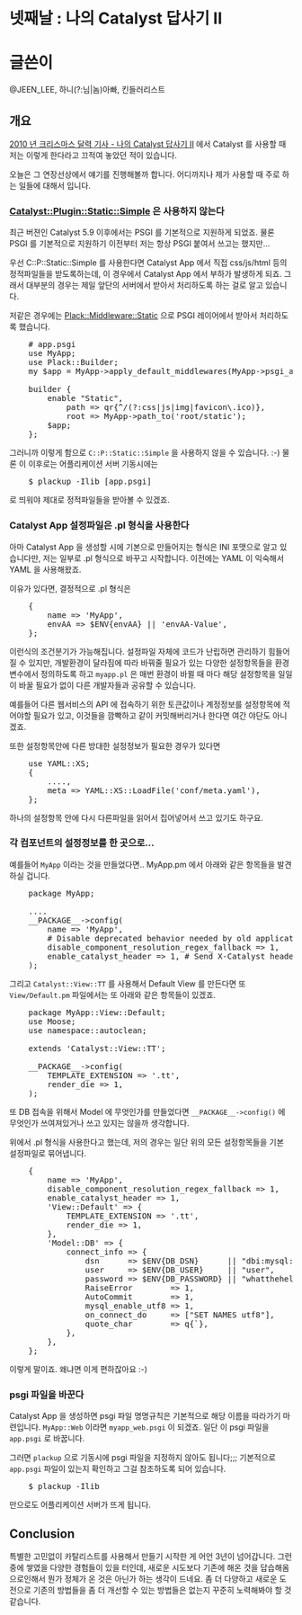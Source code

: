 넷째날 : 나의 Catalyst 답사기 II
================================

글쓴이
======

@JEEN_LEE, 하니(?:님|놈)아빠, 킨들러리스트

## 개요

[2010 년 크리스마스 달력 기사 - 나의 Catalyst 답사기 II](http://advent.perl.kr/2010/2010-12-12.html) 에서 Catalyst 를 사용할 때 저는 이렇게 한다라고 끄적여 놓았던 적이 있습니다.

오늘은 그 연장선상에서 얘기를 진행해볼까 합니다. 어디까지나 제가 사용할 때 주로 하는 일들에 대해서 입니다.


### [Catalyst::Plugin::Static::Simple](http://metacpan.org/module/Catalyst::Plugin::Static::Simple) 은 사용하지 않는다

최근 버젼인 Catalyst 5.9 이후에서는 PSGI 를 기본적으로 지원하게 되었죠. 물론 PSGI 를 기본적으로 지원하기 이전부터 저는 항상 PSGI 붙여서 쓰고는 했지만...

우선 C::P::Static::Simple 를 사용한다면 Catalyst App 에서 직접 css/js/html 등의 정적파일들을 받도록하는데, 이 경우에서 Catalyst App 에서 부하가 발생하게 되죠. 그래서 대부분의 경우는 제일 앞단의 서버에서 받아서 처리하도록 하는 걸로 알고 있습니다. 

저같은 경우에는 [Plack::Middleware::Static](http://metacpan.org/module/Plack::Middleware::Static) 으로 PSGI 레이어에서 받아서 처리하도록 했습니다.

<pre class="brush: perl">
    # app.psgi
    use MyApp;
    use Plack::Builder;
    my $app = MyApp->apply_default_middlewares(MyApp->psgi_app);
    
    builder {
        enable "Static",
            path => qr{^/(?:css|js|img|favicon\.ico)},
            root => MyApp->path_to('root/static');
        $app;
    };
</pre>

그러니까 이렇게 함으로 `C::P::Static::Simple` 을 사용하지 않을 수 있습니다. :-) 물론 이 이후로는 어플리케이션 서버 기동시에는

<pre class="brush: bash">
    $ plackup -Ilib [app.psgi]
</pre>

로 띄워야 제대로 정적파일들을 받아볼 수 있겠죠.

### Catalyst App 설정파일은 .pl 형식을 사용한다

아마 Catalyst App 을 생성할 시에 기본으로 만들어지는 형식은 INI 포맷으로 알고 있습니다만, 저는 일부로 .pl 형식으로 바꾸고 시작합니다. 이전에는 YAML 이 익숙해서 YAML 을 사용해왔죠.

이유가 있다면, 결정적으로 .pl 형식은 

<pre class="brush: perl">
    {
        name => 'MyApp',
        envAA => $ENV{envAA} || 'envAA-Value',
    };
</pre>

이런식의 조건분기가 가능해집니다. 설정파일 자체에 코드가 난립하면 관리하기 힘들어질 수 있지만, 개발환경이 달라짐에 따라 바꿔줄 필요가 있는 다양한 설정항목들을 환경변수에서 정의하도록 하고 `myapp.pl` 은 매번 환경이 바뀔 때 마다 해당 설정항목을 일일이 바꿀 필요가 없이 다른 개발자들과 공유할 수 있습니다.

예를들어 다른 웹서비스의 API 에 접속하기 위한 토큰값이나 계정정보를 설정항목에 적어야할 필요가 있고, 이것들을 깜빡하고 같이 커밋해버리거나 한다면 여간 야단도 아니겠죠.

또한 설정항목안에 다른 방대한 설정정보가 필요한 경우가 있다면

<pre class="brush: perl">
    use YAML::XS;
    {
        ....,
        meta => YAML::XS::LoadFile('conf/meta.yaml'),
    };
</pre>

하나의 설정항목 안에 다시 다른파일을 읽어서 집어넣어서 쓰고 있기도 하구요.

### 각 컴포넌트의 설정정보를 한 곳으로...

예를들어 `MyApp` 이라는 것을 만들었다면.. MyApp.pm 에서 아래와 같은 항목들을 발견하실 겁니다.

<pre class="brush: perl">
    package MyApp;
    
    ....
    __PACKAGE__->config(
        name => 'MyApp',
        # Disable deprecated behavior needed by old applications
        disable_component_resolution_regex_fallback => 1,
        enable_catalyst_header => 1, # Send X-Catalyst header
    );
</pre>

그리고 `Catalyst::View::TT` 를 사용해서 Default View 를 만든다면 또 `View/Default.pm` 파일에서는 또 아래와 같은 항목들이 있겠죠.

<pre class="brush: perl">
    package MyApp::View::Default;
    use Moose;
    use namespace::autoclean;

    extends 'Catalyst::View::TT';

    __PACKAGE__->config(
        TEMPLATE_EXTENSION => '.tt',
        render_die => 1,
    );
</pre>

또 DB 접속을 위해서 Model 에 무엇인가를 만들었다면 `__PACKAGE__->config()` 에 무엇인가 쓰여져있거나 쓰고 있지는 않을까 생각합니다.

위에서 .pl 형식을 사용한다고 했는데, 저의 경우는 일단 위의 모든 설정항목들을 기본 설정파일로 묶어냅니다.

<pre class="brush: perl">
    {
        name => 'MyApp',
        disable_component_resolution_regex_fallback => 1,
        enable_catalyst_header => 1,
        'View::Default' => {
            TEMPLATE_EXTENSION => '.tt',
            render_die => 1,
        },
        'Model::DB' => {
            connect_info => {
                dsn      => $ENV{DB_DSN}      || "dbi:mysql:db:127.0.0.1",
                user     => $ENV{DB_USER}     || "user",
                password => $ENV{DB_PASSWORD} || "whatthehell",
                RaiseError        => 1,
                AutoCommit        => 1,
                mysql_enable_utf8 => 1,
                on_connect_do     => ["SET NAMES utf8"],
                quote_char        => q{`},
            },
        },
    };
</pre>

이렇게 말이죠. 왜냐면 이게 편하잖아요 :-)

### psgi 파일을 바꾼다

Catalyst App 을 생성하면 psgi 파일 명명규칙은 기본적으로 해당 이름을 따라가기 마련입니다. `MyApp::Web` 이라면 `myapp_web.psgi` 이 되겠죠. 일단 이 psgi 파일을 `app.psgi` 로 바꿉니다.

그러면 `plackup` 으로 기동시에 psgi 파일을 지정하지 않아도 됩니다;;; 기본적으로 `app.psgi` 파일이 있는지 확인하고 그걸 참조하도록 되어 있습니다.

<pre class="brush: bash">
    $ plackup -Ilib
</pre>

만으로도 어플리케이션 서버가 뜨게 됩니다.

## Conclusion

특별한 고민없이 카탈리스트를 사용해서 만들기 시작한 게 어언 3년이 넘어갑니다. 그런 중에 쌓였을 다양한 경험들이 있을 터인데, 새로운 시도보다 기존에 해온 것을 답습해옴으로인해서 뭔가 정체가 온 것은 아닌가 하는 생각이 드네요. 좀 더 다양하고 새로운 도전으로 기존의 방법들을 좀 더 개선할 수 있는 방법들은 없는지 꾸준히 노력해봐야 할 것 같습니다.

 
